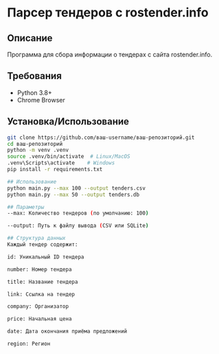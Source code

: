# Парсер тендеров с rostender.info

## Описание
Программа для сбора информации о тендерах с сайта rostender.info.

## Требования
- Python 3.8+
- Chrome Browser

## Установка/Использование
```bash
git clone https://github.com/ваш-username/ваш-репозиторий.git
cd ваш-репозиторий
python -m venv .venv
source .venv/bin/activate  # Linux/MacOS
.venv\Scripts\activate    # Windows
pip install -r requirements.txt

## Использование 
python main.py --max 100 --output tenders.csv
python main.py --max 50 --output tenders.db

## Параметры
--max: Количество тендеров (по умолчанию: 100)

--output: Путь к файлу вывода (CSV или SQLite)

## Структура данных
Каждый тендер содержит:

id: Уникальный ID тендера

number: Номер тендера

title: Название тендера

link: Ссылка на тендер

company: Организатор

price: Начальная цена

date: Дата окончания приёма предложений

region: Регион
